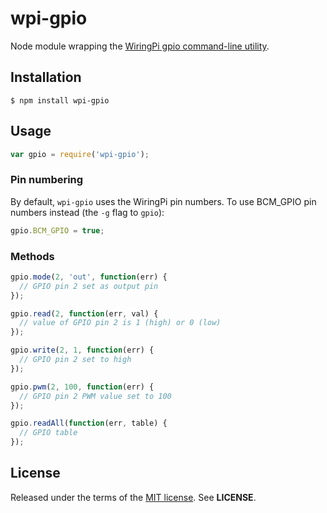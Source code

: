 wpi-gpio
========
Node module wrapping the
[WiringPi gpio command-line utility](https://projects.drogon.net/raspberry-pi/wiringpi/the-gpio-utility/).

Installation
------------

    $ npm install wpi-gpio

Usage
-----

```javascript
var gpio = require('wpi-gpio');
```

### Pin numbering
By default, `wpi-gpio` uses the WiringPi pin numbers. To use BCM_GPIO pin
numbers instead (the `-g` flag to `gpio`):

```javascript
gpio.BCM_GPIO = true;
```

### Methods


```javascript
gpio.mode(2, 'out', function(err) {
  // GPIO pin 2 set as output pin
});
```
```javascript
gpio.read(2, function(err, val) {
  // value of GPIO pin 2 is 1 (high) or 0 (low)
});
```

```javascript
gpio.write(2, 1, function(err) {
  // GPIO pin 2 set to high
});
```

```javascript
gpio.pwm(2, 100, function(err) {
  // GPIO pin 2 PWM value set to 100
});
```
```javascript
gpio.readAll(function(err, table) {
  // GPIO table
});
```

License
-------
Released under the terms of the
[MIT license](http://tldrlegal.com/license/mit-license). See **LICENSE**.
